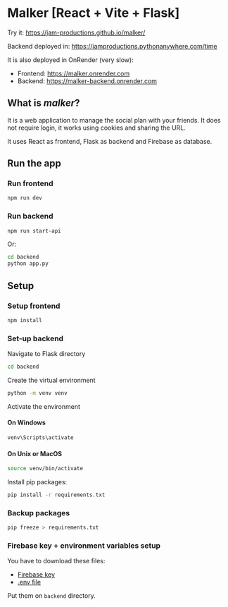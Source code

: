 # Malker [React + Vite + Flask]

Try it: https://jam-productions.github.io/malker/

Backend deployed in: https://jamproductions.pythonanywhere.com/time

It is also deployed in OnRender (very slow):
- Frontend: https://malker.onrender.com
- Backend: https://malker-backend.onrender.com

## What is *malker*?

It is a web application to manage the social plan with your friends. It does not require login, it works using cookies and sharing the URL. 

It uses React as frontend, Flask as backend and Firebase as database.

## Run the app

### Run frontend

```sh
npm run dev
```

### Run backend

```sh
npm run start-api
```

Or:

```sh
cd backend
python app.py
```


## Setup 

### Setup frontend

```sh
npm install
```

### Set-up backend

Navigate to Flask directory

```sh
cd backend
```

Create the virtual environment

```sh
python -m venv venv
```

Activate the environment

#### On Windows
```sh
venv\Scripts\activate
```
#### On Unix or MacOS
```sh
source venv/bin/activate
```
Install pip packages: 
```sh
pip install -r requirements.txt
```
### Backup packages
```sh
pip freeze > requirements.txt
```
### Firebase key + environment variables setup

You have to download these files:
- [Firebase key](https://drive.google.com/file/d/1nPYWyNK5Ssrp9ks0aGVi7NDksAjxPrw_/view?usp=sharing)
- [.env file](https://drive.google.com/file/d/1E8fmx5yGL719LYT_6fa87_bCAJsCDi4F/view?usp=drive_link)

Put them on `backend` directory.